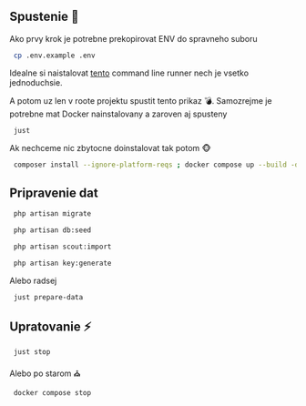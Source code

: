 ## Spustenie :rocket:

Ako prvy krok je potrebne prekopirovat ENV do spravneho suboru

```bash
 cp .env.example .env
```

Idealne si naistalovat [tento](https://github.com/casey/just) command line runner nech je vsetko jednoduchsie.

A potom uz len v roote projektu spustit tento prikaz :bomb:. Samozrejme je potrebne mat Docker nainstalovany a zaroven aj spusteny

```bash
 just
```

Ak nechceme nic zbytocne doinstalovat tak potom :monkey_face:

```bash
 composer install --ignore-platform-reqs ; docker compose up --build -d; php artisan migrate; php artisan serve
```

## Pripravenie dat

```bash
 php artisan migrate
```

```bash
 php artisan db:seed
```

```bash
 php artisan scout:import
```

```bash
 php artisan key:generate
```

Alebo radsej

```bash
 just prepare-data
```

## Upratovanie :zap:

```bash
 just stop
```

Alebo po starom :church:

```bash
 docker compose stop
```
